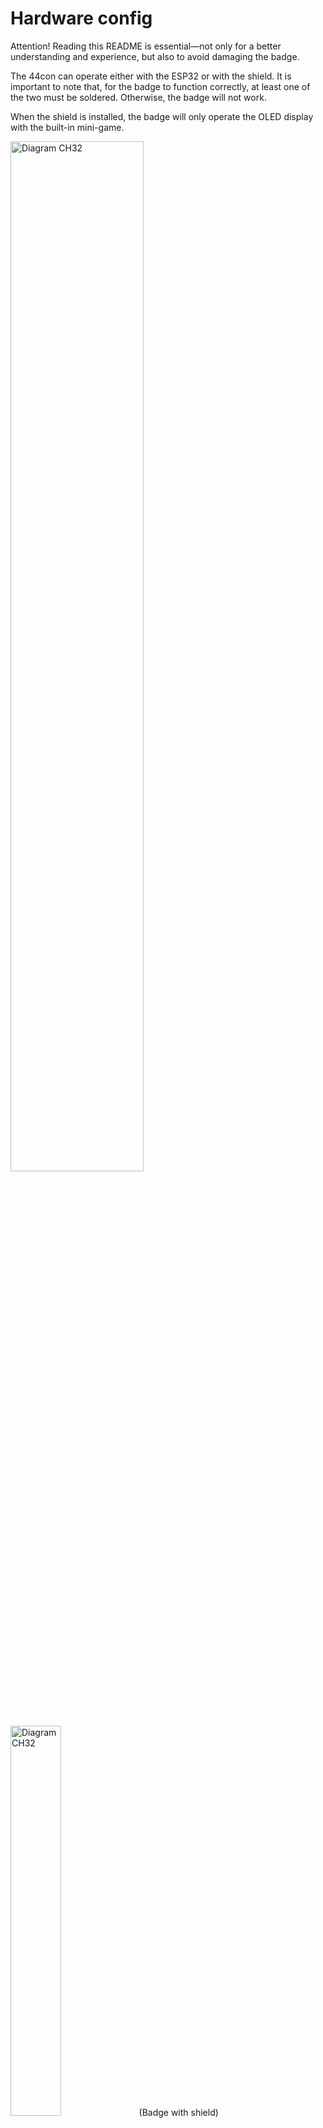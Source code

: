 # Hardware config 

Attention! Reading this README is essential—not only for a better understanding and experience, but also to avoid damaging the badge.

The 44con can operate either with the ESP32 or with the shield. It is important to note that, for the badge to function correctly, at least one of the two must be soldered. Otherwise, the badge will not work.

When the shield is installed, the badge will only operate the OLED display with the built-in mini-game.

<img src="hardware/badge-44con-2025/IMAGES/diagram_ch32.png" alt="Diagram CH32" width="65%"/>

<img src="hardware/badge-44con-2025/IMAGES/add_on.png" alt="Diagram CH32" width="40%"/>
(Badge with shield)

# 
If you solder the shield you only need to solder the bended pins shown at the photo at least, if you decide to solder more pins just for fun go ahead.

<img width="1200" height="1600" alt="image" src="https://github.com/user-attachments/assets/6deda160-6d53-4c4a-b295-65e6ee8d980d" />


#
For the best possible experience with the badge, it is recommended to solder the ESP32 with the following components:

ESP32 Wemos D1 module

<img width="1200" height="1600" alt="image" src="https://github.com/user-attachments/assets/d1856e95-a4e5-4d97-97e0-c3449f6afec5" />

Buzzer

MT3608 Boost Converter

AD8317 RF Detector

<img src="hardware/badge-44con-2025/IMAGES/diagram_esp32.png" alt="diagram esp32" width="65%"/>

# Addon 

The Addon is located on the front side of the board, and the connections are as follows:

<img src="hardware/badge-44con-2025/IMAGES/addon.png" alt="addon" width="50%"/>

# Boost circuit
It raises the voltage from 5 V to 9 V for the RF detector. The Boost circuit must be placed on the rear side of the board, as shown in the image. 

<img src="hardware/badge-44con-2025/IMAGES/boost_image.png" alt="Boost image" width="300"/>
<br>
<img src="hardware/badge-44con-2025/IMAGES/boost.png" alt="Boost diagram" width="500"/>


# I²C jumper 
The I²C jumpers are located on the rear side of the board (JP3 for SCL and JP2 for SDA). These determine whether the ESP32 or the CH32 will control the OLED display. By default, the CH32 controls the display. To switch control to the ESP32, the pads must be cut to separate them (as indicated in the image), and then the central pad must be soldered to the opposite pad. In the case of JP2, solder the central pad to the left pad, and for JP3, solder it to the right pad.

<img src="hardware/badge-44con-2025/IMAGES/i2c.png" alt="I2C Diagram" width="300"/>

# Potenciometer
The potentiometer must be installed on the rear side of the board, ensuring that its notch fits into the corresponding slot, allowing the value to be adjusted from the front side of the PCB. 

<img src="hardware/badge-44con-2025/IMAGES/pot_image.png" alt="Potentiometer Image" width="325"/>
<img src="hardware/badge-44con-2025/IMAGES/pot.png" alt="Potentiometer Diagram" width="300"/>


This is how it should look, front and back.

<img src="hardware/badge-44con-2025/IMAGES/pot_back.png" alt="Potentiometer Back" width="300"/>
<img src="hardware/badge-44con-2025/IMAGES/pot_front.png" alt="Potentiometer Front" width="300"/>


# Buzzer
For the buzzer, please solder it as follows:

<img src="hardware/badge-44con-2025/IMAGES/buzzer_image.png" alt="Buzzer Image" width="340"/>
<img src="hardware/badge-44con-2025/IMAGES/buzzer.png" alt="Potentiometer Diagram" width="300"/>


# RF Detector 
It detects hidden wireless devices by measuring RF signal strength and displaying results on an OLED screen, with optional buzzer alerts.

The RF detector must be placed on the rear side of the PCB, as shown in the image. IMPORTANT: Before soldering the RF module, first solder the Boost circuit and configure its voltage to 9 V to ensure proper operation of the RF detector and prevent damage. The PCB has the supply voltage (9VA) disconnected via JP1 to avoid damage. Only bridge it after confirming that the voltage is correct.
For more information about the functionality, please refer to the following repository: https://github.com/RamboRogers/rfhunter

<img src="hardware/badge-44con-2025/IMAGES/rf_detector_image.png" alt="RF Detector Image" width="300"/>
<br>
<img src="hardware/badge-44con-2025/IMAGES/rf_detector.png" alt="RF Detector Diagram" width="300"/>

This project uses and builds upon the work of rfhunter by RamboRogers.

The original firmware and repository can be found here: https://github.com/RamboRogers/rfhunter

We acknowledge and thank the original author for making this project available!
